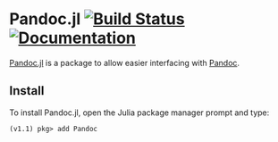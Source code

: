 
<a id='Pandoc.jl-[![Build-Status](https://travis-ci.com/kdheepak/Pandoc.jl.svg?branchmaster)](https://travis-ci.com/kdheepak/Pandoc.jl)-[![Documentation](https://img.shields.io/badge/docs-ready-blue.svg)](https://kdheepak.github.io/Pandoc.jl/latest)'></a>

<a id='Pandoc.jl-[![Build-Status](https://travis-ci.com/kdheepak/Pandoc.jl.svg?branchmaster)](https://travis-ci.com/kdheepak/Pandoc.jl)-[![Documentation](https://img.shields.io/badge/docs-ready-blue.svg)](https://kdheepak.github.io/Pandoc.jl/latest)-1'></a>

# Pandoc.jl [![Build Status](https://travis-ci.com/kdheepak/Pandoc.jl.svg?branch=master)](https://travis-ci.com/kdheepak/Pandoc.jl) [![Documentation](https://img.shields.io/badge/docs-ready-blue.svg)](https://kdheepak.github.io/Pandoc.jl/latest)


[Pandoc.jl](https://github.com/kdheepak/Pandoc.jl) is a package to allow easier interfacing with [Pandoc](https://github.com/jgm/pandoc).


<a id='Install'></a>

<a id='Install-1'></a>

## Install


To install Pandoc.jl, open the Julia package manager prompt and type:


```
(v1.1) pkg> add Pandoc
```

